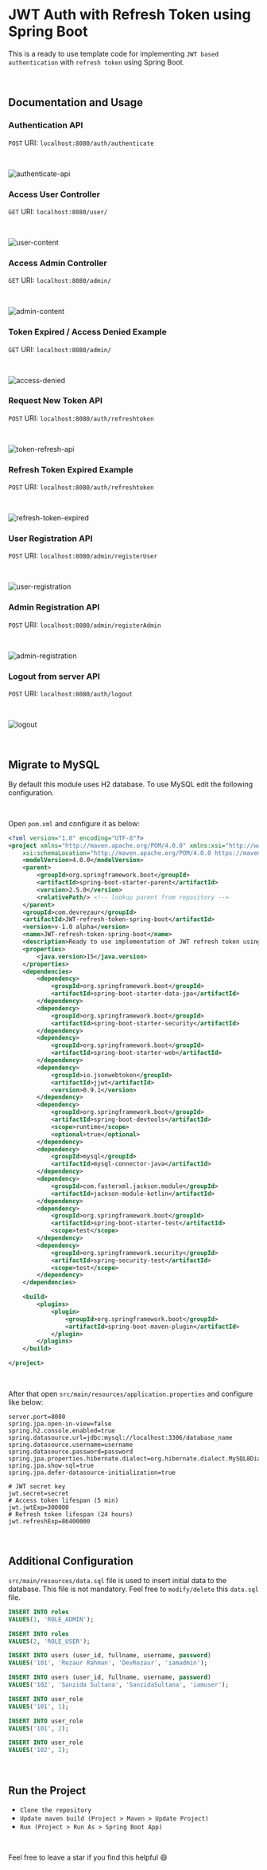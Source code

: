 # JWT Auth with Refresh Token using Spring Boot

This is a ready to use template code for implementing `JWT based authentication` with `refresh token` using Spring Boot.

<br />

## Documentation and Usage

### Authentication API

`POST` URI: `localhost:8080/auth/authenticate`

<br />

![authenticate-api](https://github.com/DevRezaur/JWT-refresh-token-spring-boot/blob/main/screenshots/authenticate-api.PNG)

### Access User Controller

`GET` URI: `localhost:8080/user/`

<br />

![user-content](https://github.com/DevRezaur/JWT-refresh-token-spring-boot/blob/main/screenshots/user-content.PNG)

### Access Admin Controller

`GET` URI: `localhost:8080/admin/`

<br />

![admin-content](https://github.com/DevRezaur/JWT-refresh-token-spring-boot/blob/main/screenshots/admin-content.PNG)

### Token Expired / Access Denied Example

`GET` URI: `localhost:8080/admin/`

<br />

![access-denied](https://github.com/DevRezaur/JWT-refresh-token-spring-boot/blob/main/screenshots/access-denied.PNG)

### Request New Token API

`POST` URI: `localhost:8080/auth/refreshtoken`

<br />

![token-refresh-api](https://github.com/DevRezaur/JWT-refresh-token-spring-boot/blob/main/screenshots/token-refresh-api.PNG)

### Refresh Token Expired Example

`POST` URI: `localhost:8080/auth/refreshtoken`

<br />

![refresh-token-expired](https://github.com/DevRezaur/JWT-refresh-token-spring-boot/blob/main/screenshots/refresh-token-expired.PNG)

### User Registration API

`POST` URI: `localhost:8080/admin/registerUser`

<br />

![user-registration](https://github.com/DevRezaur/JWT-refresh-token-spring-boot/blob/main/screenshots/user-registration.PNG)

### Admin Registration API

`POST` URI: `localhost:8080/admin/registerAdmin`

<br />

![admin-registration](https://github.com/DevRezaur/JWT-refresh-token-spring-boot/blob/main/screenshots/admin-registration.PNG)

### Logout from server API

`POST` URI: `localhost:8080/auth/logout`

<br />

![logout](https://github.com/DevRezaur/JWT-refresh-token-spring-boot/blob/main/screenshots/logout.PNG)

<br />

## Migrate to MySQL

By default this module uses H2 database. To use MySQL edit the following configuration.

<br />

Open `pom.xml` and configure it as below:

```xml
<?xml version="1.0" encoding="UTF-8"?>
<project xmlns="http://maven.apache.org/POM/4.0.0" xmlns:xsi="http://www.w3.org/2001/XMLSchema-instance"
	xsi:schemaLocation="http://maven.apache.org/POM/4.0.0 https://maven.apache.org/xsd/maven-4.0.0.xsd">
	<modelVersion>4.0.0</modelVersion>
	<parent>
		<groupId>org.springframework.boot</groupId>
		<artifactId>spring-boot-starter-parent</artifactId>
		<version>2.5.0</version>
		<relativePath/> <!-- lookup parent from repository -->
	</parent>
	<groupId>com.devrezaur</groupId>
	<artifactId>JWT-refresh-token-spring-boot</artifactId>
	<version>v-1.0 alpha</version>
	<name>JWT-refresh-token-spring-boot</name>
	<description>Ready to use implementation of JWT refresh token using Spring Boot</description>
	<properties>
		<java.version>15</java.version>
	</properties>
	<dependencies>
		<dependency>
			<groupId>org.springframework.boot</groupId>
			<artifactId>spring-boot-starter-data-jpa</artifactId>
		</dependency>
		<dependency>
			<groupId>org.springframework.boot</groupId>
			<artifactId>spring-boot-starter-security</artifactId>
		</dependency>
		<dependency>
			<groupId>org.springframework.boot</groupId>
			<artifactId>spring-boot-starter-web</artifactId>
		</dependency>
		<dependency>
			<groupId>io.jsonwebtoken</groupId>
			<artifactId>jjwt</artifactId>
			<version>0.9.1</version>
		</dependency>
		<dependency>
			<groupId>org.springframework.boot</groupId>
			<artifactId>spring-boot-devtools</artifactId>
			<scope>runtime</scope>
			<optional>true</optional>
		</dependency>
		<dependency>
			<groupId>mysql</groupId>
			<artifactId>mysql-connector-java</artifactId>
		</dependency>
		<dependency>
			<groupId>com.fasterxml.jackson.module</groupId>
			<artifactId>jackson-module-kotlin</artifactId>
		</dependency>
		<dependency>
			<groupId>org.springframework.boot</groupId>
			<artifactId>spring-boot-starter-test</artifactId>
			<scope>test</scope>
		</dependency>
		<dependency>
			<groupId>org.springframework.security</groupId>
			<artifactId>spring-security-test</artifactId>
			<scope>test</scope>
		</dependency>
	</dependencies>

	<build>
		<plugins>
			<plugin>
				<groupId>org.springframework.boot</groupId>
				<artifactId>spring-boot-maven-plugin</artifactId>
			</plugin>
		</plugins>
	</build>

</project>
```

<br />

After that open `src/main/resources/application.properties` and configure like below:

```properties
server.port=8080
spring.jpa.open-in-view=false
spring.h2.console.enabled=true
spring.datasource.url=jdbc:mysql://localhost:3306/database_name
spring.datasource.username=username
spring.datasource.password=password
spring.jpa.properties.hibernate.dialect=org.hibernate.dialect.MySQL8Dialect
spring.jpa.show-sql=true
spring.jpa.defer-datasource-initialization=true

# JWT secret key
jwt.secret=secret
# Access token lifespan (5 min)
jwt.jwtExp=300000
# Refresh token lifespan (24 hours)
jwt.refreshExp=86400000
```

<br />

## Additional Configuration

`src/main/resources/data.sql` file is used to insert initial data to the database. This file is not mandatory. Feel free to `modify/delete` this `data.sql` file.

```sql
INSERT INTO roles
VALUES(1, 'ROLE_ADMIN');

INSERT INTO roles
VALUES(2, 'ROLE_USER');

INSERT INTO users (user_id, fullname, username, password)
VALUES('101', 'Rezaur Rahman', 'DevRezaur', 'iamadmin');

INSERT INTO users (user_id, fullname, username, password)
VALUES('102', 'Sanzida Sultana', 'SanzidaSultana', 'iamuser');

INSERT INTO user_role
VALUES('101', 1);

INSERT INTO user_role
VALUES('101', 2);

INSERT INTO user_role
VALUES('102', 2);
```

<br />

## Run the Project

* `Clone the repository`
* `Update maven build (Project > Maven > Update Project)`
* `Run (Project > Run As > Spring Boot App)`

<br />

Feel free to leave a star if you find this helpful :smile:
